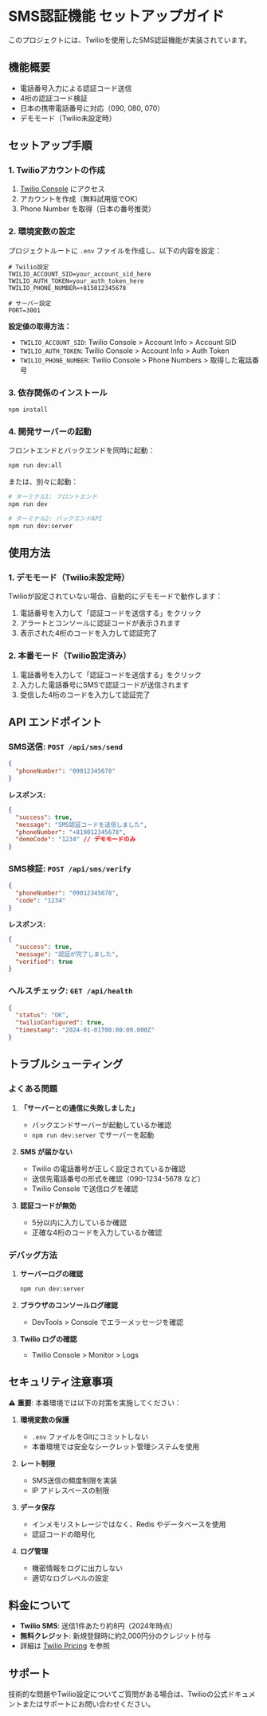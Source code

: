 # SMS認証機能 セットアップガイド

このプロジェクトには、Twilioを使用したSMS認証機能が実装されています。

## 機能概要

- 電話番号入力による認証コード送信
- 4桁の認証コード検証
- 日本の携帯電話番号に対応（090, 080, 070）
- デモモード（Twilio未設定時）

## セットアップ手順

### 1. Twilioアカウントの作成

1. [Twilio Console](https://console.twilio.com/) にアクセス
2. アカウントを作成（無料試用版でOK）
3. Phone Number を取得（日本の番号推奨）

### 2. 環境変数の設定

プロジェクトルートに `.env` ファイルを作成し、以下の内容を設定：

```env
# Twilio設定
TWILIO_ACCOUNT_SID=your_account_sid_here
TWILIO_AUTH_TOKEN=your_auth_token_here
TWILIO_PHONE_NUMBER=+815012345678

# サーバー設定
PORT=3001
```

**設定値の取得方法：**
- `TWILIO_ACCOUNT_SID`: Twilio Console > Account Info > Account SID
- `TWILIO_AUTH_TOKEN`: Twilio Console > Account Info > Auth Token
- `TWILIO_PHONE_NUMBER`: Twilio Console > Phone Numbers > 取得した電話番号

### 3. 依存関係のインストール

```bash
npm install
```

### 4. 開発サーバーの起動

フロントエンドとバックエンドを同時に起動：

```bash
npm run dev:all
```

または、別々に起動：

```bash
# ターミナル1: フロントエンド
npm run dev

# ターミナル2: バックエンドAPI
npm run dev:server
```

## 使用方法

### 1. デモモード（Twilio未設定時）

Twilioが設定されていない場合、自動的にデモモードで動作します：

1. 電話番号を入力して「認証コードを送信する」をクリック
2. アラートとコンソールに認証コードが表示されます
3. 表示された4桁のコードを入力して認証完了

### 2. 本番モード（Twilio設定済み）

1. 電話番号を入力して「認証コードを送信する」をクリック
2. 入力した電話番号にSMSで認証コードが送信されます
3. 受信した4桁のコードを入力して認証完了

## API エンドポイント

### SMS送信: `POST /api/sms/send`

```json
{
  "phoneNumber": "09012345678"
}
```

**レスポンス:**
```json
{
  "success": true,
  "message": "SMS認証コードを送信しました",
  "phoneNumber": "+819012345678",
  "demoCode": "1234" // デモモードのみ
}
```

### SMS検証: `POST /api/sms/verify`

```json
{
  "phoneNumber": "09012345678",
  "code": "1234"
}
```

**レスポンス:**
```json
{
  "success": true,
  "message": "認証が完了しました",
  "verified": true
}
```

### ヘルスチェック: `GET /api/health`

```json
{
  "status": "OK",
  "twilioConfigured": true,
  "timestamp": "2024-01-01T00:00:00.000Z"
}
```

## トラブルシューティング

### よくある問題

1. **「サーバーとの通信に失敗しました」**
   - バックエンドサーバーが起動しているか確認
   - `npm run dev:server` でサーバーを起動

2. **SMS が届かない**
   - Twilio の電話番号が正しく設定されているか確認
   - 送信先電話番号の形式を確認（090-1234-5678 など）
   - Twilio Console で送信ログを確認

3. **認証コードが無効**
   - 5分以内に入力しているか確認
   - 正確な4桁のコードを入力しているか確認

### デバッグ方法

1. **サーバーログの確認**
   ```bash
   npm run dev:server
   ```

2. **ブラウザのコンソールログ確認**
   - DevTools > Console でエラーメッセージを確認

3. **Twilio ログの確認**
   - Twilio Console > Monitor > Logs

## セキュリティ注意事項

⚠️ **重要**: 本番環境では以下の対策を実施してください：

1. **環境変数の保護**
   - `.env` ファイルをGitにコミットしない
   - 本番環境では安全なシークレット管理システムを使用

2. **レート制限**
   - SMS送信の頻度制限を実装
   - IP アドレスベースの制限

3. **データ保存**
   - インメモリストレージではなく、Redis やデータベースを使用
   - 認証コードの暗号化

4. **ログ管理**
   - 機密情報をログに出力しない
   - 適切なログレベルの設定

## 料金について

- **Twilio SMS**: 送信1件あたり約8円（2024年時点）
- **無料クレジット**: 新規登録時に約2,000円分のクレジット付与
- 詳細は [Twilio Pricing](https://www.twilio.com/pricing) を参照

## サポート

技術的な問題やTwilio設定についてご質問がある場合は、Twilioの公式ドキュメントまたはサポートにお問い合わせください。 